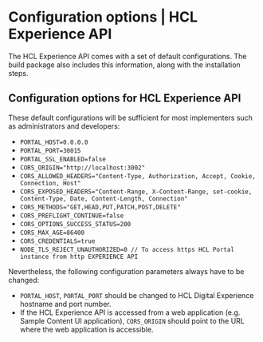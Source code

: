 # Configuration options \| HCL Experience API

The HCL Experience API comes with a set of default configurations. The build package also includes this information, along with the installation steps.

## Configuration options for HCL Experience API

These default configurations will be sufficient for most implementers such as administrators and developers:

-   `PORTAL_HOST=0.0.0.0`
-   `PORTAL_PORT=30015`
-   `PORTAL_SSL_ENABLED=false`
-   `CORS_ORIGIN="http://localhost:3002"`
-   `CORS_ALLOWED_HEADERS="Content-Type, Authorization, Accept, Cookie, Connection, Host"`
-   `CORS_EXPOSED_HEADERS="Content-Range, X-Content-Range, set-cookie, Content-Type, Date, Content-Length, Connection"`
-   `CORS_METHODS="GET,HEAD,PUT,PATCH,POST,DELETE"`
-   `CORS_PREFLIGHT_CONTINUE=false`
-   `CORS_OPTIONS_SUCCESS_STATUS=200`
-   `CORS_MAX_AGE=86400`
-   `CORS_CREDENTIALS=true`
-   `NODE_TLS_REJECT_UNAUTHORIZED=0 // To access https HCL Portal instance from http EXPERIENCE API`

Nevertheless, the following configuration parameters always have to be changed:

-   `PORTAL_HOST`, `PORTAL_PORT` should be changed to HCL Digital Experience hostname and port number.
-   If the HCL Experience API is accessed from a web application \(e.g. Sample Content UI application\), `CORS_ORIGIN` should point to the URL where the web application is accessible.



